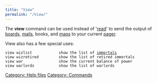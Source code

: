 ```yaml
---
title: "View"
permalink: "/View/"
---
```


The **view** command can be used instead of '[read](read "wikilink")' to
send the output of [boards](board "wikilink"), [mails](mail "wikilink"),
books, and [maps](map "wikilink") to your current
[pager](pager "wikilink").

View also has a few special uses:

`view wizlist            show the list of `[`immortals`](Ainur "wikilink")
`view wizretired         show the list of retired immortals`
`view war                show the current balance of power`
`view warlords           show the list of warlords`

[Category: Help files](Category:_Help_files "wikilink") [Category:
Commands](Category:_Commands "wikilink")